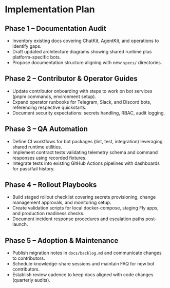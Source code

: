 # Implementation Plan

## Phase 1 – Documentation Audit
- Inventory existing docs covering ChatKit, AgentKit, and operations to identify gaps.
- Draft updated architecture diagrams showing shared runtime plus platform-specific bots.
- Propose documentation structure aligning with new `specs/` directories.

## Phase 2 – Contributor & Operator Guides
- Update contributor onboarding with steps to work on bot services (pnpm commands, environment setup).
- Expand operator runbooks for Telegram, Slack, and Discord bots, referencing respective quickstarts.
- Document security expectations: secrets handling, RBAC, audit logging.

## Phase 3 – QA Automation
- Define CI workflows for bot packages (lint, test, integration) leveraging shared runtime utilities.
- Implement contract tests validating telemetry schema and command responses using recorded fixtures.
- Integrate tests into existing GitHub Actions pipelines with dashboards for pass/fail history.

## Phase 4 – Rollout Playbooks
- Build staged rollout checklist covering secrets provisioning, change management approvals, and monitoring setup.
- Create validation scripts for local docker-compose, staging Fly apps, and production readiness checks.
- Document incident response procedures and escalation paths post-launch.

## Phase 5 – Adoption & Maintenance
- Publish migration notes in `docs/backlog.md` and communicate changes to contributors.
- Schedule knowledge-share sessions and maintain FAQ for new bot contributors.
- Establish review cadence to keep docs aligned with code changes (quarterly audits).

